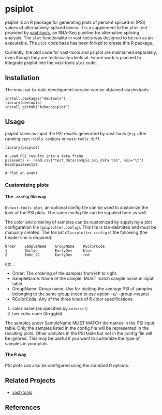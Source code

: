 <!-- README.md is generated from README.Rmd. Please edit that file -->



psiplot
=======

psiplot is an R package for generating plots of percent spliced-in (PSI) values of alternatively-spliced exons. It is a supplement to the `plot` tool provided by [vast-tools](https://github.com/vastgroup/vast-tool), an RNA-Seq pipeline for alternative splicing analysis. The `plot` functionality in vast-tools was designed to be run as an executable. The `plot` code base has been forked to create this R package.

Currently, the plot code for vast-tools and psiplot are maintained separately, even though they are technically identical. Future work is planned to integrate psiplot into the vast-tools `plot` code.

Installation
------------

The most up-to-date development version can be obtained via devtools:

``` {.r}
install.packages("devtools")
library(devtools)
install_github("kcha/psiplot")
```

Usage
-----

psiplot takes as input the PSI results generated by vast-tools (e.g. after running `vast-tools combine` or `vast-tools diff`.

``` {.r}
library(psiplot)

# Load PSI results into a data frame
psievents <- read.csv("test_data/sample_psi_data.tab", sep="\t")
head(psievents)

# Plot an event
```

### Customizing plots

#### The `.config` file way

In `vast-tools plot`, an optional config file can be used to customize the look of the PSI plots. The same config file can be supplied here as well.

The color and ordering of samples can be customized by supplying a plot configuration file (`psiplotter.config`). This file is tab-delimited and must be manually created. The format of `psiplotter.config` is the following (the header line is required):

    Order    SampleName    GroupName    RColorCode
    1        Ooctye        EarlyDev     blue
    2        Embr_2C       EarlyDev     red

etc..

-   Order: The ordering of the samples from left to right.
-   SampleName: Name of the sample. MUST match sample name in input table.
-   GroupName: Group name. Use for plotting the average PSI of samples belonging to the same group (need to use option -u/--group-means)
-   RColorCode: Any of the three kinds of R color specifications:

1.  color name (as specified by `colors()`)
2.  hex color code (\#rrggbb)

The samples under SampleName MUST MATCH the names in the PSI input table. Only the samples listed in the config file will be represented in the resulting plots. Other samples in the PSI table but not in the config file will be ignored. This may be useful if you want to customize the type of samples in your plots.

#### The R way

PSI plots can also be configured using the standard R options.

Related Projects
----------------

-   [vast-tools](https://github.com/vastgroup/vast-tool)

References
----------

